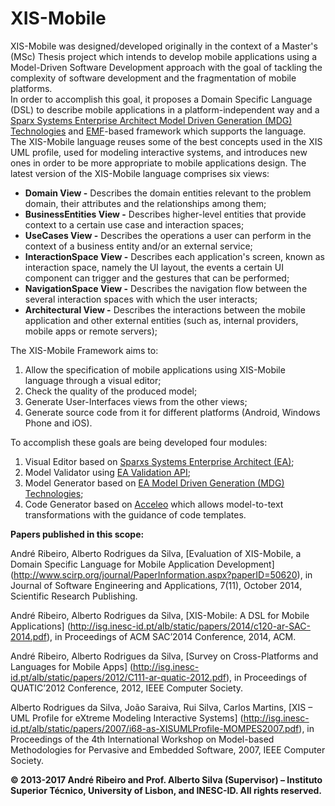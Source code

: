 XIS-Mobile
==========

XIS-Mobile was designed/developed originally in the context of a Master's (MSc) Thesis project which intends to develop mobile applications using a Model-Driven Software Development approach with the goal of tackling the complexity of software development and the fragmentation of mobile platforms.  
	In order to accomplish this goal, it proposes a Domain Specific Language (DSL) to describe mobile applications in a platform-independent way and a [Sparx Systems Enterprise Architect Model Driven Generation (MDG) Technologies](http://www.sparxsystems.com/enterprise_architect_user_guide/9.3/standard_uml_models/mdgtechnologies.html) and [EMF](http://www.eclipse.org/modeling/emf)-based framework which supports the language.  
The XIS-Mobile language reuses some of the best concepts used in the XIS UML profile, used for modeling interactive systems, and introduces new ones in order to be more appropriate to mobile applications design. The latest version of the XIS-Mobile language comprises six views:

- **Domain View -** Describes the domain entities relevant to the problem domain, their attributes and the relationships among them;
- **BusinessEntities View -** Describes higher-level entities that provide context to a certain use case and interaction spaces;
- **UseCases View -** Describes the operations a user can perform in the context of a business entity and/or an external service;
- **InteractionSpace View -** Describes each application's screen, known as interaction space, namely the UI layout, the events a certain UI component can trigger and the gestures that can be performed;
- **NavigationSpace View -** Describes the navigation flow between the several interaction spaces with which the user interacts;
- **Architectural View -** Describes the interactions between the mobile application and other external entities (such as, internal providers, mobile apps or remote servers);

The XIS-Mobile Framework aims to:

1. Allow the specification of mobile applications using XIS-Mobile language through a visual editor;
2. Check the quality of the produced model;
3. Generate User-Interfaces views from the other views;
4. Generate source code from it for different platforms (Android, Windows Phone and iOS).

To accomplish these goals are being developed four modules:

1. Visual Editor based on [Sparxs Systems Enterprise Architect (EA)](http://www.sparxsystems.com.au/products/ea);
2. Model Validator using  [EA Validation API](http://www.sparxsystems.com/enterprise_architect_user_guide/10/automation_and_scripting/model_validation_example.html);
3. Model Generator based on [EA Model Driven Generation (MDG) Technologies](http://www.sparxsystems.com/enterprise_architect_user_guide/9.2/standard_uml_models/mdgtechnologies.html);
4. Code Generator based on [Acceleo](http://www.eclipse.org/acceleo) which allows model-to-text transformations with the guidance of code templates.

**Papers published in this scope:**

André Ribeiro, Alberto Rodrigues da Silva, [Evaluation of XIS-Mobile, a Domain Specific Language for Mobile Application Development] (http://www.scirp.org/journal/PaperInformation.aspx?paperID=50620), in Journal of Software Engineering and Applications, 7(11), October 2014, Scientific Research Publishing. 

André Ribeiro, Alberto Rodrigues da Silva, [XIS-Mobile: A DSL for Mobile Applications] (http://isg.inesc-id.pt/alb/static/papers/2014/c120-ar-SAC-2014.pdf), in Proceedings of ACM SAC’2014 Conference, 2014, ACM.  

André Ribeiro, Alberto Rodrigues da Silva, [Survey on Cross-Platforms and Languages for Mobile Apps] (http://isg.inesc-id.pt/alb/static/papers/2012/C111-ar-quatic-2012.pdf), in Proceedings of QUATIC’2012 Conference, 2012, IEEE Computer Society. 

Alberto Rodrigues da Silva, João Saraiva, Rui Silva, Carlos Martins, [XIS – UML Profile for eXtreme Modeling Interactive Systems] (http://isg.inesc-id.pt/alb/static/papers/2007/i68-as-XISUMLProfile-MOMPES2007.pdf), in Proceedings of the 4th International Workshop on Model-based Methodologies for Pervasive and Embedded Software, 2007, IEEE Computer Society. 


**© 2013-2017 André Ribeiro and Prof. Alberto Silva (Supervisor) – Instituto Superior Técnico, University of Lisbon, and INESC-ID. All rights reserved.**
